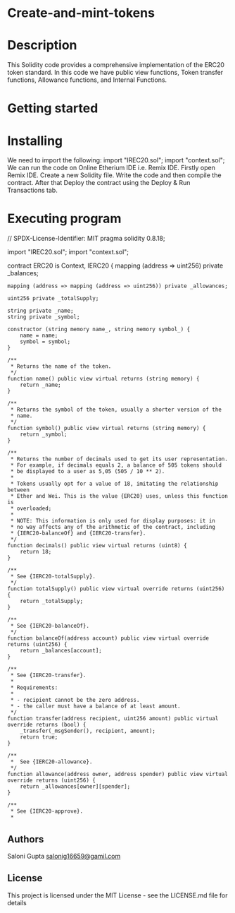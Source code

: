 # Create-and-mint-tokens
# Description
This Solidity code provides a comprehensive implementation of the ERC20 token standard. In this code we have public view functions, Token transfer functions, Allowance functions, and Internal Functions. 
# Getting started
# Installing
We need to import the following:
import "IREC20.sol";
import "context.sol";
We can run the code on Online Etherium IDE i.e. Remix IDE. Firstly open Remix IDE. Create a new Solidity file. Write the code and then compile the contract. After that Deploy the contract using the Deploy & Run Transactions tab.
# Executing program
// SPDX-License-Identifier: MIT
pragma solidity 0.8.18;

import "IREC20.sol";
import "context.sol";

contract ERC20 is Context, IERC20 {
    mapping (address => uint256) private _balances;

    mapping (address => mapping (address => uint256)) private _allowances;

    uint256 private _totalSupply;

    string private _name;
    string private _symbol;

    constructor (string memory name_, string memory symbol_) {
        name = name;
        symbol = symbol;
    }

    /**
     * Returns the name of the token.
     */
    function name() public view virtual returns (string memory) {
        return _name;
    }

    /**
     * Returns the symbol of the token, usually a shorter version of the
     * name.
     */
    function symbol() public view virtual returns (string memory) {
        return _symbol;
    }

    /**
     * Returns the number of decimals used to get its user representation.
     * For example, if decimals equals 2, a balance of 505 tokens should
     * be displayed to a user as 5,05 (505 / 10 ** 2).
     *
     * Tokens usually opt for a value of 18, imitating the relationship between
     * Ether and Wei. This is the value {ERC20} uses, unless this function is
     * overloaded;
     *
     * NOTE: This information is only used for display purposes: it in
     * no way affects any of the arithmetic of the contract, including
     * {IERC20-balanceOf} and {IERC20-transfer}.
     */
    function decimals() public view virtual returns (uint8) {
        return 18;
    }

    /**
     * See {IERC20-totalSupply}.
     */
    function totalSupply() public view virtual override returns (uint256) {
        return _totalSupply;
    }

    /**
     * See {IERC20-balanceOf}.
     */
    function balanceOf(address account) public view virtual override returns (uint256) {
        return _balances[account];
    }

    /**
     * See {IERC20-transfer}.
     *
     * Requirements:
     *
     * - recipient cannot be the zero address.
     * - the caller must have a balance of at least amount.
     */
    function transfer(address recipient, uint256 amount) public virtual override returns (bool) {
        _transfer(_msgSender(), recipient, amount);
        return true;
    }

    /**
     *  See {IERC20-allowance}.
     */
    function allowance(address owner, address spender) public view virtual override returns (uint256) {
        return _allowances[owner][spender];
    }

    /**
     * See {IERC20-approve}.
     *

## Authors
Saloni Gupta
salonig16659@gamil.com

## License

This project is licensed under the MIT License - see the LICENSE.md file for details
